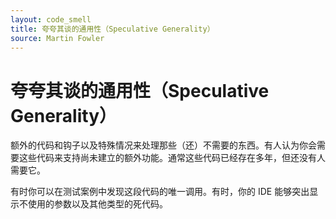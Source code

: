 ```yaml
---
layout: code_smell
title: 夸夸其谈的通用性（Speculative Generality）
source: Martin Fowler
---
```


# 夸夸其谈的通用性（Speculative Generality）
额外的代码和钩子以及特殊情况来处理那些（还）不需要的东西。有人认为你会需要这些代码来支持尚未建立的额外功能。通常这些代码已经存在多年，但还没有人需要它。

有时你可以在测试案例中发现这段代码的唯一调用。有时，你的 IDE 能够突出显示不使用的参数以及其他类型的死代码。
